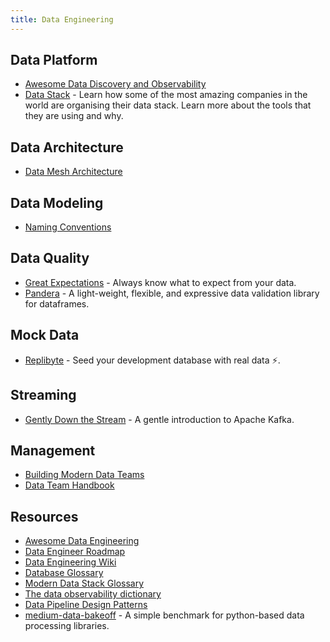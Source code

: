 ```yaml
---
title: Data Engineering
---
```


## Data Platform

- [Awesome Data Discovery and Observability](https://github.com/opendatadiscovery/awesome-data-catalogs)
- [Data Stack](https://www.moderndatastack.xyz/stacks) - Learn how some of the most amazing companies in the world are organising their data stack. Learn more about the tools that they are using and why.

## Data Architecture

- [Data Mesh Architecture](https://www.datamesh-architecture.com/)

## Data Modeling

- [Naming Conventions](https://www.elastic.co/guide/en/beats/devguide/current/event-conventions.html)

## Data Quality

- [Great Expectations](https://github.com/great-expectations/great_expectations) - Always know what to expect from your data.
- [Pandera](https://github.com/pandera-dev/pandera) - A light-weight, flexible, and expressive data validation library for dataframes.

## Mock Data

- [Replibyte](https://github.com/Qovery/Replibyte) - Seed your development database with real data ⚡️.

## Streaming

- [Gently Down the Stream](https://www.gentlydownthe.stream/) - A gentle introduction to Apache Kafka.

## Management

- [Building Modern Data Teams](https://datateams.amplifypartners.com/)
- [Data Team Handbook](https://about.gitlab.com/handbook/business-technology/data-team/)

## Resources

- [Awesome Data Engineering](https://awesomedataengineering.com)
- [Data Engineer Roadmap](https://github.com/datastacktv/data-engineer-roadmap)
- [Data Engineering Wiki](https://dataengineering.wiki)
- [Database Glossary](https://www.bytebase.com/database-glossary)
- [Modern Data Stack Glossary](https://www.secoda.co/glossary)
- [The data observability dictionary](https://www.bigeye.com/blog/data-observability-dictionary)
- [Data Pipeline Design Patterns](https://www.startdataengineering.com/post/design-patterns/)
- [medium-data-bakeoff](https://github.com/EthanRosenthal/medium-data-bakeoff) - A simple benchmark for python-based data processing libraries.
